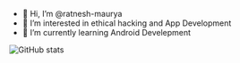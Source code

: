 - 👋 Hi, I’m @ratnesh-maurya
- 👀 I’m interested in ethical hacking and App Development 
- 🌱 I’m currently learning Android Develepment 


<!---
ratnesh-maurya/ratnesh-maurya is a ✨ special ✨ repository because its `README.md` (this file) appears on your GitHub profile.
You can click the Preview link to take a look at your changes.
--->

![GitHub stats](https://github-readme-stats.vercel.app/api?username=ratnesh-maurya&show_icons=true)



